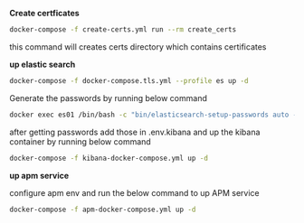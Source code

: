 **Create certficates**
```bash
docker-compose -f create-certs.yml run --rm create_certs
```
this command will creates certs directory which contains certificates

**up elastic search**
```bash
docker-compose -f docker-compose.tls.yml --profile es up -d
```
Generate the passwords by running below command 

```bash
docker exec es01 /bin/bash -c "bin/elasticsearch-setup-passwords auto --batch --url http://es01:9200"
```

after getting passwords add those in .env.kibana and up the kibana container by running below command

```bash
docker-compose -f kibana-docker-compose.yml up -d
```

**up apm service**

configure apm env and run the below command to up APM service

```bash
docker-compose -f apm-docker-compose.yml up -d
```